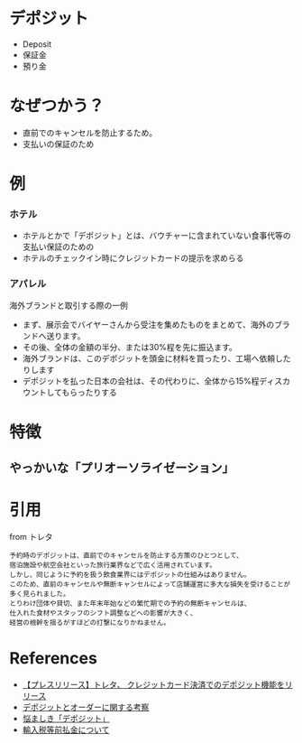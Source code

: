 デポジット
=============================

+ Deposit
+ 保証金
+ 預り金


# なぜつかう？

+ 直前でのキャンセルを防止するため。
+ 支払いの保証のため

# 例

### ホテル

+ ホテルとかで「デポジット」とは、バウチャーに含まれていない食事代等の支払い保証のための
+ ホテルのチェックイン時にクレジットカードの提示を求めらる

### アパレル

海外ブランドと取引する際の一例

+ まず、展示会でバイヤーさんから受注を集めたものをまとめて、海外のブランドへ送ります。
+ その後、全体の金額の半分、または30%程を先に振込ます。
+ 海外ブランドは、このデポジットを頭金に材料を買ったり、工場へ依頼したりします
+ デポジットを払った日本の会社は、その代わりに、全体から15%程ディスカウントしてもらったりする

# 特徴

## やっかいな「プリオーソライゼーション」



# 引用

from トレタ
```
予約時のデポジットは、直前でのキャンセルを防止する方策のひとつとして、
宿泊施設や航空会社といった旅行業界などで広く活用されています。
しかし、同じように予約を扱う飲食業界にはデポジットの仕組みはありません。
このため、直前のキャンセルや無断キャンセルによって店舗運営に多大な損失を受けることが多く見られました。
とりわけ団体や貸切、また年末年始などの繁忙期での予約の無断キャンセルは、
仕入れた食材やスタッフのシフト調整などへの影響が大きく、
経営の根幹を揺るがすほどの打撃になりかねません。
```

# References

+ [【プレスリリース】トレタ、 クレジットカード決済でのデポジット機能をリリース](https://toreta.in/jp/news/4470)
+ [デポジットとオーダーに関する考察](http://bbeqk.blog.fc2.com/blog-entry-35.html)
+ [悩ましき「デポジット」](https://hotelista.jp/concierge/commonsense/category4/chapter5.html)
+ [輸入税等前払金について](https://www.amazon.co.jp/gp/help/customer/display.html/?ie=UTF8&camp=247&creative=7399&linkCode=ur2&nodeId=201213010&tag=inoutofmylif-22)
